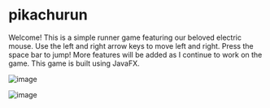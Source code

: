 # pikachurun

Welcome! This is a simple runner game featuring our beloved electric mouse. 
Use the left and right arrow keys to move left and right. Press the space bar to jump!
More features will be added as I continue to work on the game. 
This game is built using JavaFX. 

![image](https://user-images.githubusercontent.com/43455936/64482444-13f10780-d1c0-11e9-9f92-9688e6555da8.png)

![image](https://user-images.githubusercontent.com/43455936/64482447-22d7ba00-d1c0-11e9-97d9-f0aaa7fef1d4.png)
